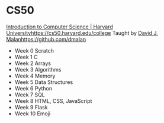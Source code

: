 # CS50
[Introduction to Computer Science | Harvard University](https://cs50.harvard.edu/college)https://cs50.harvard.edu/college
Taught by [David J. Malan](https://github.com/dmalan)https://github.com/dmalan
- Week 0 Scratch
- Week 1 C
- Week 2 Arrays
- Week 3 Algorithms
- Week 4 Memory
- Week 5 Data Structures
- Week 6 Python
- Week 7 SQL
- Week 8 HTML, CSS, JavaScript
- Week 9 Flask
- Week 10 Emoji

